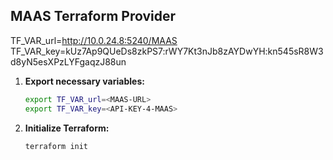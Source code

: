 ## MAAS Terraform Provider
TF_VAR_url=http://10.0.24.8:5240/MAAS
TF_VAR_key=kUz7Ap9QUeDs8zkPS7:rWY7Kt3nJb8zAYDwYH:kn545sR8W3d8yN5esXPzLYFgaqzJ88un

1. **Export necessary variables:**

   ```sh
   export TF_VAR_url=<MAAS-URL>
   export TF_VAR_key=<API-KEY-4-MAAS>
   ```

2. **Initialize Terraform:**

   ```sh
   terraform init
   ```